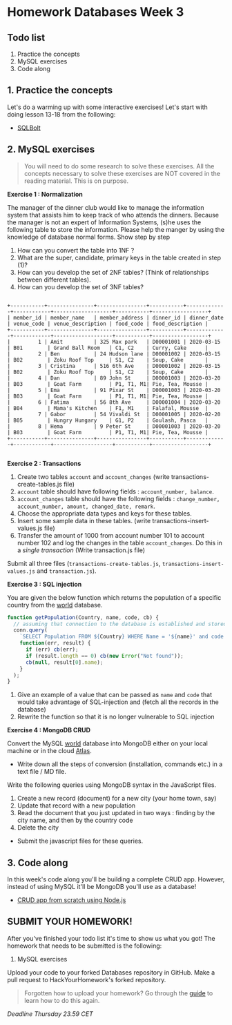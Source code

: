 # Homework Databases Week 3

## **Todo list**

1. Practice the concepts
2. MySQL exercises
3. Code along

## 1. **Practice the concepts**

Let's do a warming up with some interactive exercises! Let's start with doing lesson 13-18 from the following:

- [SQLBolt](https://sqlbolt.com/lesson/select_queries_introduction)

## 2. **MySQL exercises**

> You will need to do some research to solve these exercises. All the concepts necessary to solve
these exercises are NOT covered in the reading material. This is on purpose.

**Exercise 1 : Normalization**

The manager of the dinner club would like to manage the information system that assists him to keep track of who attends the dinners.
Because the manager is not an expert of Information Systems, (s)he uses the following table to store the information.
Please help the manger by using the knowledge of database normal forms.
Show step by step
1. How can you convert the table into 1NF ?
2. What are the super, candidate, primary keys in the table created in step (1)?
3. How can you develop the set of 2NF tables? (Think of relationships between different tables).
4. How can you develop the set of 3NF tables?
```

+-----------+---------------+----------------+-----------+-------------+------------+-------------------+-----------+------------------+
| member_id | member_name   | member_address | dinner_id | dinner_date | venue_code | venue_description | food_code | food_description |
+-----------+---------------+----------------+-----------+-------------+------------+-------------------+-----------+------------------+
|         1 | Amit          | 325 Max park   | D00001001 | 2020-03-15  | B01        | Grand Ball Room   | C1, C2    | Curry, Cake      |
|         2 | Ben           | 24 Hudson lane | D00001002 | 2020-03-15  | B02        | Zoku Roof Top     | S1, C2    | Soup, Cake       |
|         3 | Cristina      | 516 6th Ave    | D00001002 | 2020-03-15  | B02        | Zoku Roof Top     | S1, C2    | Soup, Cake       |
|         4 | Dan           | 89 John St     | D00001003 | 2020-03-20  | B03        | Goat Farm         | P1, T1, M1| Pie, Tea, Mousse |
|         5 | Ema           | 91 Pixar St    | D00001003 | 2020-03-20  | B03        | Goat Farm         | P1, T1, M1| Pie, Tea, Mousse |
|         6 | Fatima        | 56 8th Ave     | D00001004 | 2020-03-20  | B04        | Mama's Kitchen    | F1, M1    | Falafal, Mousse  |
|         7 | Gabor         | 54 Vivaldi St  | D00001005 | 2020-02-20  | B05        | Hungry Hungary    | G1, P2    | Goulash, Pasca   |
|         8 | Hema          | 9 Peter St     | D00001003 | 2020-03-20  | B03        | Goat Farm         | P1, T1, M1| Pie, Tea, Mousse |
+-----------+---------------+----------------+-----------+-------------+------------+-------------------+-----------+------------------+


```

**Exercise 2 : Transactions**

1. Create two tables `account` and `account_changes` (write transactions-create-tables.js file)
2. `account` table should have following fields : `account_number, balance`.
3. `account_changes` table should have the following fields : `change_number, account_number, amount, changed_date, remark`.
4. Choose the appropriate data types and keys for these tables.
5. Insert some sample data in these tables. (write transactions-insert-values.js file)
6. Transfer the amount of 1000 from account number 101 to account number 102 and log the changes in the table `account_changes`.
Do this in a _single transaction_ (Write transaction.js file)

Submit all three files (`transactions-create-tables.js`, `transactions-insert-values.js` and `transaction.js`).

**Exercise 3 : SQL injection**

You are given the below function which returns the population of a specific country from the [world](../Week2/world.sql) database.

```js
function getPopulation(Country, name, code, cb) {
  // assuming that connection to the database is established and stored as conn
  conn.query(
    `SELECT Population FROM ${Country} WHERE Name = '${name}' and code = '${code}'`,
    function(err, result) {
      if (err) cb(err);
      if (result.length == 0) cb(new Error("Not found"));
      cb(null, result[0].name);
    }
  );
}
```

1. Give an example of a value that can be passed as `name` and `code` that would take advantage of SQL-injection and
(fetch all the records in the database)
2. Rewrite the function so that it is no longer vulnerable to SQL injection

**Exercise 4 : MongoDB CRUD**

Convert the MySQL [world](../Week2/world.sql) database into MongoDB either on your local machine or in the cloud
[Atlas](https://www.mongodb.com/cloud/atlas).

* Write down all the steps of conversion (installation, commands etc.) in a text file / MD file.

Write the following queries using MongoDB syntax in the JavaScript files.
1. Create a new record (document) for a new city (your home town, say)
2. Update that record with a new population
3. Read the document that you just updated in two ways : finding by the city name, and then by the country code
4. Delete the city

* Submit the javascript files for these queries.

## 3. **Code along**

In this week's code along you'll be building a complete CRUD app. However, instead of using MySQL it'll be MongoDB you'll use as a database!

- [CRUD app from scratch using Node.js](https://www.youtube.com/watch?v=CyTWPr_WwdI)

## **SUBMIT YOUR HOMEWORK!**

After you've finished your todo list it's time to show us what you got! The homework that needs to be submitted is the following:

1. MySQL exercises

Upload your code to your forked Databases repository in GitHub. Make a pull request to HackYourHomework's forked repository.

> Forgotten how to upload your homework? Go through the [guide](../hand-in-homework-guide.md) to learn how to do this again.

_Deadline Thursday 23.59 CET_
